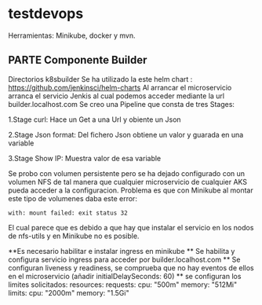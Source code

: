 # testdevops
Herramientas: Minikube, docker y mvn.

## PARTE Componente Builder
Directorios k8sbuilder
Se ha utilizado la este helm chart : https://github.com/jenkinsci/helm-charts
Al arrancar el microservicio arranca el servicio Jenkis al cual podemos acceder mediante la url builder.localhost.com
Se creo una Pipeline que consta de tres Stages:

1.Stage curl: Hace un Get a una Url y obiente un Json

2.Stage Json format: Del fichero Json obtiene un valor y guarada en una variable

3.Stage Show IP: Muestra valor de esa variable

Se probo con volumen persistente pero se ha dejado configurado con un volumen NFS de tal manera que cualquier microservicio de cualquier AKS pueda acceder a la configuracion. Problema es que con Minikube al montar este tipo de volumenes daba este error:

    with: mount failed: exit status 32

  El cual parece que es debido a que hay que instalar el servicio en los nodos de nfs-utils y en Minikube no es posible.

  **Es necesario habilitar e instalar  ingress en minikube
  ** Se habilita y configura servicio ingress para acceder por builder.localhost.com
  ** Se configuran liveness y readiness, se comprueba que no hay eventos de ellos en el microservicio (añadir initialDelaySeconds: 60)
  ** se configuran los limites solicitados:
          resources:
    requests:
      cpu: "500m"
      memory: "512Mi"
    limits:
      cpu: "2000m"
      memory: "1.5Gi"

      
  
